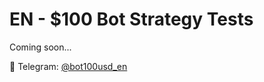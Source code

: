 # EN - $100 Bot Strategy Tests

Coming soon...

📣 Telegram: [@bot100usd_en](https://t.me/bot100usd_en)
